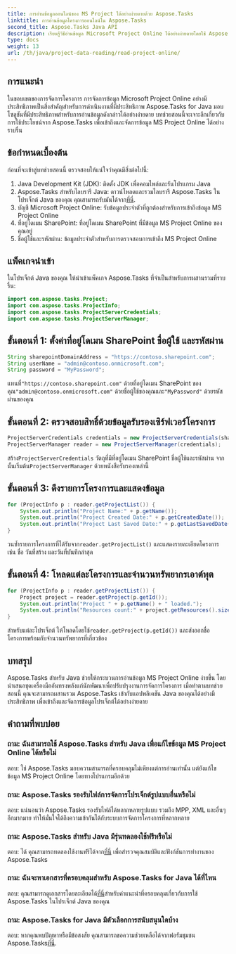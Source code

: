 ```yaml
---
title: การอ่านข้อมูลออนไลน์ของ MS Project ได้อย่างง่ายดายด้วย Aspose.Tasks
linktitle: การอ่านข้อมูลโครงการออนไลน์ใน Aspose.Tasks
second_title: Aspose.Tasks Java API
description: เรียนรู้วิธีอ่านข้อมูล Microsoft Project Online ได้อย่างง่ายดายโดยใช้ Aspose.Tasks สำหรับ Java ปรับปรุงความสามารถในการจัดการโครงการของคุณ
type: docs
weight: 13
url: /th/java/project-data-reading/read-project-online/
---
```

## การแนะนำ
ในขอบเขตของการจัดการโครงการ การจัดการข้อมูล Microsoft Project Online อย่างมีประสิทธิภาพเป็นสิ่งสำคัญสำหรับการดำเนินงานที่มีประสิทธิภาพ Aspose.Tasks for Java มอบโซลูชันที่มีประสิทธิภาพสำหรับการอ่านข้อมูลดังกล่าวได้อย่างง่ายดาย บทช่วยสอนนี้จะเจาะลึกเกี่ยวกับการใช้ประโยชน์จาก Aspose.Tasks เพื่อเข้าถึงและจัดการข้อมูล MS Project Online ได้อย่างราบรื่น
## ข้อกำหนดเบื้องต้น
ก่อนที่จะเข้าสู่บทช่วยสอนนี้ ตรวจสอบให้แน่ใจว่าคุณมีสิ่งต่อไปนี้:
1. Java Development Kit (JDK): ติดตั้ง JDK เพื่อคอมไพล์และรันโปรแกรม Java
2.  Aspose.Tasks สำหรับไลบรารี Java: ดาวน์โหลดและรวมไลบรารี Aspose.Tasks ในโปรเจ็กต์ Java ของคุณ คุณสามารถรับมันได้จาก[ที่นี่](https://releases.aspose.com/tasks/java/).
3. บัญชี Microsoft Project Online: รับข้อมูลประจำตัวที่ถูกต้องสำหรับการเข้าถึงข้อมูล MS Project Online
4. ที่อยู่โดเมน SharePoint: ที่อยู่โดเมน SharePoint ที่มีข้อมูล MS Project Online ของคุณอยู่
5. ชื่อผู้ใช้และรหัสผ่าน: ข้อมูลประจำตัวสำหรับการตรวจสอบการเข้าถึง MS Project Online
## แพ็คเกจนำเข้า
ในโปรเจ็กต์ Java ของคุณ ให้นำเข้าแพ็คเกจ Aspose.Tasks ที่จำเป็นสำหรับการผสานรวมที่ราบรื่น:
```java
import com.aspose.tasks.Project;
import com.aspose.tasks.ProjectInfo;
import com.aspose.tasks.ProjectServerCredentials;
import com.aspose.tasks.ProjectServerManager;
```

## ขั้นตอนที่ 1: ตั้งค่าที่อยู่โดเมน SharePoint ชื่อผู้ใช้ และรหัสผ่าน
```java
String sharepointDomainAddress = "https://contoso.sharepoint.com";
String userName = "admin@contoso.onmicrosoft.com";
String password = "MyPassword";
```
 แทนที่`"https://contoso.sharepoint.com"` ด้วยที่อยู่โดเมน SharePoint ของคุณ`"admin@contoso.onmicrosoft.com"` ด้วยชื่อผู้ใช้ของคุณและ`"MyPassword"` ด้วยรหัสผ่านของคุณ
## ขั้นตอนที่ 2: ตรวจสอบสิทธิ์ด้วยข้อมูลรับรองเซิร์ฟเวอร์โครงการ
```java
ProjectServerCredentials credentials = new ProjectServerCredentials(sharepointDomainAddress, userName, password);
ProjectServerManager reader = new ProjectServerManager(credentials);
```
 สร้าง`ProjectServerCredentials` วัตถุที่มีที่อยู่โดเมน SharePoint ชื่อผู้ใช้และรหัสผ่าน จากนั้นเริ่มต้น`ProjectServerManager` ด้วยหนังสือรับรองเหล่านี้
## ขั้นตอนที่ 3: ดึงรายการโครงการและแสดงข้อมูล
```java
for (ProjectInfo p : reader.getProjectList()) {
    System.out.println("Project Name:" + p.getName());
    System.out.println("Project Created Date:" + p.getCreatedDate());
    System.out.println("Project Last Saved Date:" + p.getLastSavedDate());
}
```
 วนซ้ำรายการโครงการที่ได้รับจาก`reader.getProjectList()` และแสดงรายละเอียดโครงการ เช่น ชื่อ วันที่สร้าง และวันที่บันทึกล่าสุด
## ขั้นตอนที่ 4: โหลดแต่ละโครงการและจำนวนทรัพยากรเอาต์พุต
```java
for (ProjectInfo p : reader.getProjectList()) {
    Project project = reader.getProject(p.getId());
    System.out.println("Project " + p.getName() + " loaded.");
    System.out.println("Resources count:" + project.getResources().size());
}
```
 สำหรับแต่ละโปรเจ็กต์ ให้โหลดโดยใช้`reader.getProject(p.getId())` และส่งออกชื่อโครงการพร้อมกับจำนวนทรัพยากรที่เกี่ยวข้อง

## บทสรุป
Aspose.Tasks สำหรับ Java ช่วยให้กระบวนการอ่านข้อมูล MS Project Online ง่ายขึ้น โดยนำเสนอชุดเครื่องมืออันทรงพลังแก่นักพัฒนาเพื่อปรับปรุงงานการจัดการโครงการ เมื่อทำตามบทช่วยสอนนี้ คุณจะสามารถผสานรวม Aspose.Tasks เข้ากับแอปพลิเคชัน Java ของคุณได้อย่างมีประสิทธิภาพ เพื่อเข้าถึงและจัดการข้อมูลโปรเจ็กต์ได้อย่างง่ายดาย
## คำถามที่พบบ่อย
### ถาม: ฉันสามารถใช้ Aspose.Tasks สำหรับ Java เพื่อแก้ไขข้อมูล MS Project Online ได้หรือไม่
ตอบ: ใช่ Aspose.Tasks มอบความสามารถที่ครอบคลุมไม่เพียงแต่การอ่านเท่านั้น แต่ยังแก้ไขข้อมูล MS Project Online โดยทางโปรแกรมอีกด้วย
### ถาม: Aspose.Tasks รองรับไฟล์การจัดการโปรเจ็กต์รูปแบบอื่นหรือไม่
ตอบ: แน่นอนว่า Aspose.Tasks รองรับไฟล์ได้หลากหลายรูปแบบ รวมถึง MPP, XML และอื่นๆ อีกมากมาย ทำให้มั่นใจได้ถึงความเข้ากันได้กับระบบการจัดการโครงการที่หลากหลาย
### ถาม: Aspose.Tasks สำหรับ Java มีรุ่นทดลองใช้ฟรีหรือไม่
 ตอบ: ได้ คุณสามารถทดลองใช้งานฟรีได้จาก[ที่นี่](https://releases.aspose.com/) เพื่อสำรวจคุณสมบัติและฟังก์ชันการทำงานของ Aspose.Tasks
### ถาม: ฉันจะหาเอกสารที่ครอบคลุมสำหรับ Aspose.Tasks for Java ได้ที่ไหน
 ตอบ: คุณสามารถดูเอกสารโดยละเอียดได้[ที่นี่](https://reference.aspose.com/tasks/java/)สำหรับคำแนะนำที่ครอบคลุมเกี่ยวกับการใช้ Aspose.Tasks ในโปรเจ็กต์ Java ของคุณ
### ถาม: Aspose.Tasks for Java มีตัวเลือกการสนับสนุนใดบ้าง
 ตอบ: หากคุณพบปัญหาหรือมีข้อสงสัย คุณสามารถขอความช่วยเหลือได้จากฟอรัมชุมชน Aspose.Tasks[ที่นี่](https://forum.aspose.com/c/tasks/15).
